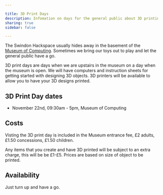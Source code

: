 ```yaml
---

title: 3D Print Days
description: Infomation on days for the general public about 3D printing
sharing: true
sidebar: false

---
```


The Swindon Hackspace usually hides away in the basement of the
[Museum of Computing]. Sometimes we bring our toys out to play and let
the general public have a go.

3D print days are days when we are upstairs in the museum on a day
when the museum is open. We will have computers and instruction sheets
for getting started with designing 3D objects. 3D printers will be
available to allow you to have your 3D designs printed.

3D Print Day dates
------------------

* November 22nd, 09:30am - 5pm, Museum of Computing

Costs
-----

Visting the 3D print day is included in the Museum entrance fee, £2
adults, £1.50 concessions, £1.50 children.

Any items that you create and have 3D printed will be subject to an
extra charge, this will be be £1-£5. Prices are based on size of
object to be printed.

Availability
------------

Just turn up and have a go.

[Museum of Computing]: http://museumofcomputing.org.uk
